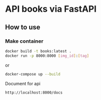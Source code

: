 # API books via FastAPI
## How to use
### Make container
```bash
docker build -t books:latest .
docker run -p 8000:8000 [img_id]:[tag]
```
or
```bash
docker-compose up --build
```
Document for api
```
http://localhost:8000/docs
```